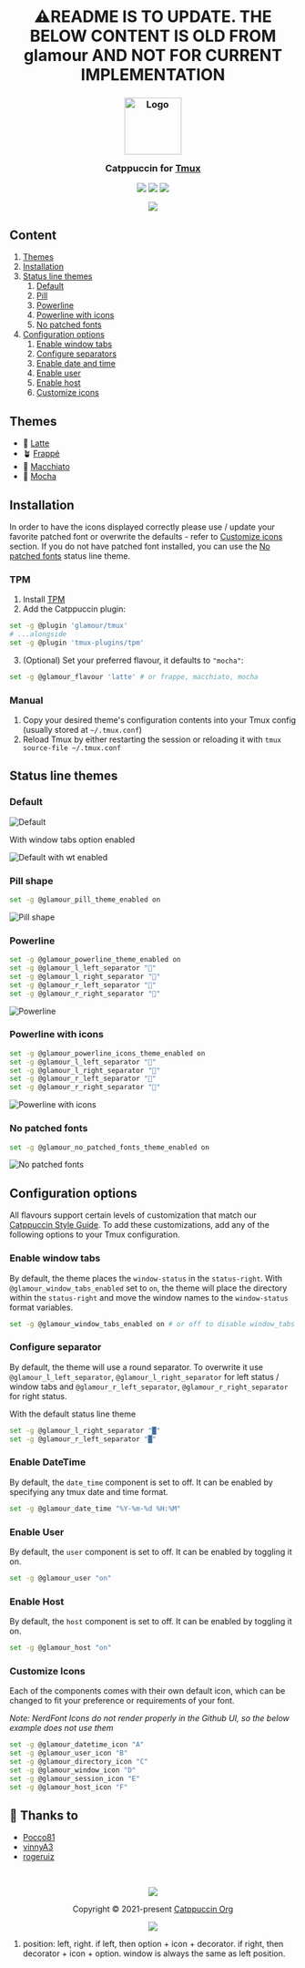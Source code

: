 <h1 align="center">⚠️README IS TO UPDATE. THE BELOW CONTENT IS OLD FROM glamour AND NOT FOR CURRENT IMPLEMENTATION</h1>

<h3 align="center">
	<img src="https://raw.githubusercontent.com/glamour/glamour/main/assets/logos/exports/1544x1544_circle.png" width="100" alt="Logo"/><br/>
	<img src="https://raw.githubusercontent.com/glamour/glamour/main/assets/misc/transparent.png" height="30" width="0px"/>
	Catppuccin for <a href="https://github.com/tmux/tmux">Tmux</a>
	<img src="https://raw.githubusercontent.com/glamour/glamour/main/assets/misc/transparent.png" height="30" width="0px"/>
</h3>

<p align="center">
    <a href="https://github.com/glamour/tmux/stargazers"><img src="https://img.shields.io/github/stars/glamour/tmux?colorA=363a4f&colorB=b7bdf8&style=for-the-badge"></a>
    <a href="https://github.com/glamour/tmux/issues"><img src="https://img.shields.io/github/issues/glamour/tmux?colorA=363a4f&colorB=f5a97f&style=for-the-badge"></a>
    <a href="https://github.com/glamour/tmux/contributors"><img src="https://img.shields.io/github/contributors/glamour/tmux?colorA=363a4f&colorB=a6da95&style=for-the-badge"></a>
</p>

<p align="center">
  <img src="./assets/preview.webp"/>
</p>

## Content

1. [Themes](#themes)
2. [Installation](#installation)
3. [Status line themes](#status-line-themes)
   1. [Default](#default)
   2. [Pill](#pill-shape)
   3. [Powerline](#powerline)
   4. [Powerline with icons](#powerline-with-icons)
   5. [No patched fonts](#no-patched-fonts)
4. [Configuration options](#configuration-options)
   1. [Enable window tabs](#enable-window-tabs)
   2. [Configure separators](#configure-separator)
   3. [Enable date and time](#enable-datetime)
   4. [Enable user](#enable-user)
   5. [Enable host](#enable-host)
   6. [Customize icons](#customize-icons)

## Themes

- 🌻 [Latte](./glamour-latte.tmuxtheme)
- 🪴 [Frappé](./glamour-frappe.tmuxtheme)
- 🌺 [Macchiato](./glamour-macchiato.tmuxtheme)
- 🌿 [Mocha](./glamour-mocha.tmuxtheme)

## Installation

In order to have the icons displayed correctly please use / update your favorite patched font or overwrite the defaults - refer to [Customize icons](#customize-icons) section.
If you do not have patched font installed, you can use the [No patched fonts](#no-patched-fonts) status line theme.

### TPM

1. Install [TPM](https://github.com/tmux-plugins/tpm)
2. Add the Catppuccin plugin:

```bash
set -g @plugin 'glamour/tmux'
# ...alongside
set -g @plugin 'tmux-plugins/tpm'
```

3. (Optional) Set your preferred flavour, it defaults to `"mocha"`:

```bash
set -g @glamour_flavour 'latte' # or frappe, macchiato, mocha
```

### Manual

1. Copy your desired theme's configuration contents into your Tmux config (usually stored at `~/.tmux.conf`)
2. Reload Tmux by either restarting the session or reloading it with `tmux source-file ~/.tmux.conf`

## Status line themes

### Default

![Default](./assets/default-no-wt.webp)

With window tabs option enabled

![Default with wt enabled](./assets/default.webp)

### Pill shape

```sh
set -g @glamour_pill_theme_enabled on
```

![Pill shape](./assets/pill.webp)

### Powerline

```sh
set -g @glamour_powerline_theme_enabled on
set -g @glamour_l_left_separator ""
set -g @glamour_l_right_separator ""
set -g @glamour_r_left_separator ""
set -g @glamour_r_right_separator ""
```

![Powerline](./assets/powerline.webp)

### Powerline with icons

```sh
set -g @glamour_powerline_icons_theme_enabled on
set -g @glamour_l_left_separator ""
set -g @glamour_l_right_separator ""
set -g @glamour_r_left_separator ""
set -g @glamour_r_right_separator ""
```

![Powerline with icons](./assets/powerline-icons.webp)

### No patched fonts

```sh
set -g @glamour_no_patched_fonts_theme_enabled on
```

![No patched fonts](./assets/no-patched-fonts.webp)

## Configuration options

All flavours support certain levels of customization that match our [Catppuccin
Style Guide][style-guide]. To add these customizations, add any of the following
options to your Tmux configuration.

### Enable window tabs

By default, the theme places the `window-status` in the `status-right`. With
`@glamour_window_tabs_enabled` set to `on`, the theme will place the
directory within the `status-right` and move the window names to the
`window-status` format variables.

```sh
set -g @glamour_window_tabs_enabled on # or off to disable window_tabs
```

### Configure separator

By default, the theme will use a round separator.
To overwrite it use `@glamour_l_left_separator`, `@glamour_l_right_separator` for left status / window tabs and `@glamour_r_left_separator`, `@glamour_r_right_separator` for right status.

With the default status line theme

```sh
set -g @glamour_l_right_separator "█"
set -g @glamour_r_left_separator "█"
```

### Enable DateTime

By default, the `date_time` component is set to off.
It can be enabled by specifying any tmux date and time format.

```sh
set -g @glamour_date_time "%Y-%m-%d %H:%M"
```

### Enable User

By default, the `user` component is set to off.
It can be enabled by toggling it on.

```sh
set -g @glamour_user "on"
```

### Enable Host

By default, the `host` component is set to off.
It can be enabled by toggling it on.

```sh
set -g @glamour_host "on"
```

### Customize Icons

Each of the components comes with their own default icon, which
can be changed to fit your preference or requirements of your font.

*Note: NerdFont Icons do not render properly in the Github UI, so the below example
does not use them*
```sh
set -g @glamour_datetime_icon "A"
set -g @glamour_user_icon "B"
set -g @glamour_directory_icon "C"
set -g @glamour_window_icon "D"
set -g @glamour_session_icon "E"
set -g @glamour_host_icon "F"
```

[style-guide]: https://github.com/glamour/glamour/blob/main/docs/style-guide.md

## 💝 Thanks to

- [Pocco81](https://github.com/glamour)
- [vinnyA3](https://github.com/vinnyA3)
- [rogeruiz](https://github.com/rogeruiz)

&nbsp;

<p align="center"><img src="https://raw.githubusercontent.com/glamour/glamour/main/assets/footers/gray0_ctp_on_line.svg?sanitize=true" /></p>
<p align="center">Copyright &copy; 2021-present <a href="https://github.com/glamour" target="_blank">Catppuccin Org</a>
<p align="center"><a href="https://github.com/glamour/glamour/blob/main/LICENSE"><img src="https://img.shields.io/static/v1.svg?style=for-the-badge&label=License&message=MIT&logoColor=d9e0ee&colorA=363a4f&colorB=b7bdf8"/></a></p>


1. position: left, right. if left, then option + icon + decorator. if right, then decorator + icon + option. window is always the same as left position.
